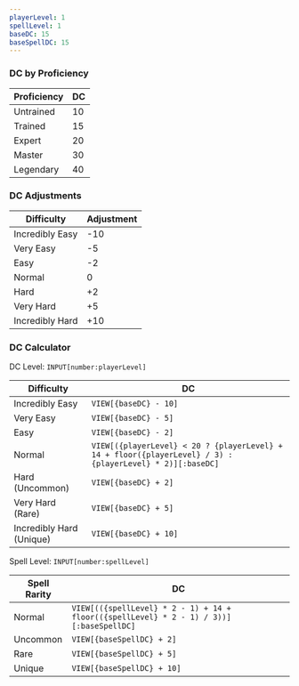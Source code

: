 ```yaml
---
playerLevel: 1
spellLevel: 1
baseDC: 15
baseSpellDC: 15
---
```



### DC by Proficiency

| Proficiency | DC  |
| ----------- | --- |
| Untrained   | 10  |
| Trained     | 15  |
| Expert      | 20  |
| Master      | 30  |
| Legendary   | 40  |

### DC Adjustments

| Difficulty      | Adjustment |
| --------------- | ---------- |
| Incredibly Easy | -10        |
| Very Easy       | -5         |
| Easy            | -2         |
| Normal          | 0          |
| Hard            | +2         |
| Very Hard       | +5         |
| Incredibly Hard | +10        |

### DC Calculator

DC Level: `INPUT[number:playerLevel]`

| Difficulty               | DC                                                                                                        |
| ------------------------ | --------------------------------------------------------------------------------------------------------- |
| Incredibly Easy          | `VIEW[{baseDC} - 10]`                                                                                     |
| Very Easy                | `VIEW[{baseDC} - 5]`                                                                                      |
| Easy                     | `VIEW[{baseDC} - 2]`                                                                                      |
| Normal                   | `VIEW[({playerLevel} < 20 ? {playerLevel} + 14 + floor({playerLevel} / 3) : {playerLevel} * 2)][:baseDC]` |
| Hard (Uncommon)          | `VIEW[{baseDC} + 2]`                                                                                      |
| Very Hard (Rare)         | `VIEW[{baseDC} + 5]`                                                                                      |
| Incredibly Hard (Unique) | `VIEW[{baseDC} + 10]`                                                                                     |

Spell Level: `INPUT[number:spellLevel]`

| Spell Rarity | DC                                                                             |
| ------------ | ------------------------------------------------------------------------------ |
| Normal       | `VIEW[(({spellLevel} * 2 - 1) + 14 + floor(({spellLevel} * 2 - 1) / 3))][:baseSpellDC]`      |
| Uncommon     | `VIEW[{baseSpellDC} + 2]`  |
| Rare         | `VIEW[{baseSpellDC} + 5]`  |
| Unique       | `VIEW[{baseSpellDC} + 10]` |



